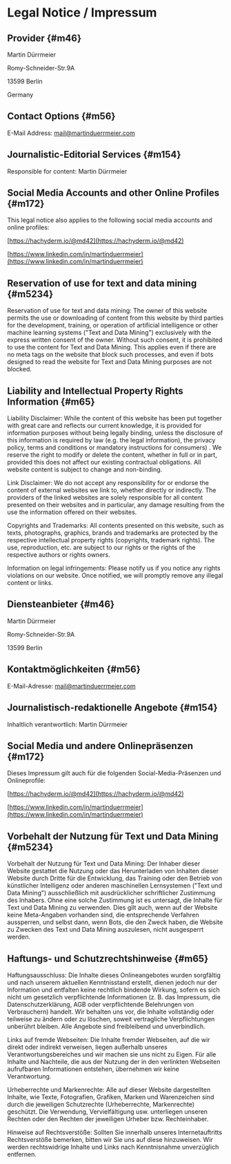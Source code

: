 # Legal Notice / Impressum

## Provider {#m46}

Martin Dürrmeier

Romy-Schneider-Str.9A

13599 Berlin

Germany

## Contact Options {#m56}

E-Mail Address: [mail@martinduerrmeier.com](mailto:mail@martinduerrmeier.com)

## Journalistic-Editorial Services {#m154}

Responsible for content: Martin Dürrmeier

## Social Media Accounts and other Online Profiles {#m172}

This legal notice also applies to the following social media accounts and online profiles:

[https://hachyderm.io/@md42](https://hachyderm.io/@md42)

[https://www.linkedin.com/in/martinduerrmeier](https://www.linkedin.com/in/martinduerrmeier)

## Reservation of use for text and data mining {#m5234}

Reservation of use for text and data mining: The owner of this website permits the use or downloading of content from this website by third parties for the development, training, or operation of artificial intelligence or other machine learning systems ("Text and Data Mining") exclusively with the express written consent of the owner. Without such consent, it is prohibited to use the content for Text and Data Mining. This applies even if there are no meta tags on the website that block such processes, and even if bots designed to read the website for Text and Data Mining purposes are not blocked.

## Liability and Intellectual Property Rights Information {#m65}

Liability Disclaimer: While the content of this website has been put together with great care and reflects our current knowledge, it is provided for information purposes without being legally binding, unless the disclosure of this information is required by law (e.g. the legal information), the privacy policy, terms and conditions or mandatory instructions for consumers) . We reserve the right to modify or delete the content, whether in full or in part, provided this does not affect our existing contractual obligations. All website content is subject to change and non-binding.

Link Disclaimer: We do not accept any responsibility for or endorse the content of external websites we link to, whether directly or indirectly. The providers of the linked websites are solely responsible for all content presented on their websites and in particular, any damage resulting from the use the information offered on their websites.

Copyrights and Trademarks: All contents presented on this website, such as texts, photographs, graphics, brands and trademarks are protected by the respective intellectual property rights (copyrights, trademark rights). The use, reproduction, etc. are subject to our rights or the rights of the respective authors or rights owners.

Information on legal infringements: Please notify us if you notice any rights violations on our website. Once notified, we will promptly remove any illegal content or links.

## Diensteanbieter {#m46}

Martin Dürrmeier

Romy-Schneider-Str.9A

13599 Berlin

## Kontaktmöglichkeiten {#m56}

E-Mail-Adresse: [mail@martinduerrmeier.com](mailto:mail@martinduerrmeier.com)

## Journalistisch-redaktionelle Angebote {#m154}

Inhaltlich verantwortlich: Martin Dürrmeier

## Social Media und andere Onlinepräsenzen {#m172}

Dieses Impressum gilt auch für die folgenden Social-Media-Präsenzen und Onlineprofile:

[https://hachyderm.io/@md42](https://hachyderm.io/@md42)

[https://www.linkedin.com/in/martinduerrmeier](https://www.linkedin.com/in/martinduerrmeier)

## Vorbehalt der Nutzung für Text und Data Mining {#m5234}

Vorbehalt der Nutzung für Text und Data Mining: Der Inhaber dieser Website gestattet die Nutzung oder das Herunterladen von Inhalten dieser Website durch Dritte für die Entwicklung, das Training oder den Betrieb von künstlicher Intelligenz oder anderen maschinellen Lernsystemen ("Text und Data Mining") ausschließlich mit ausdrücklicher schriftlicher Zustimmung des Inhabers. Ohne eine solche Zustimmung ist es untersagt, die Inhalte für Text und Data Mining zu verwenden. Dies gilt auch, wenn auf der Website keine Meta-Angaben vorhanden sind, die entsprechende Verfahren aussperren, und selbst dann, wenn Bots, die den Zweck haben, die Website zu Zwecken des Text und Data Mining auszulesen, nicht ausgesperrt werden.

## Haftungs- und Schutzrechtshinweise {#m65}

Haftungsausschluss: Die Inhalte dieses Onlineangebotes wurden sorgfältig und nach unserem aktuellen Kenntnisstand erstellt, dienen jedoch nur der Information und entfalten keine rechtlich bindende Wirkung, sofern es sich nicht um gesetzlich verpflichtende Informationen (z. B. das Impressum, die Datenschutzerklärung, AGB oder verpflichtende Belehrungen von Verbrauchern) handelt. Wir behalten uns vor, die Inhalte vollständig oder teilweise zu ändern oder zu löschen, soweit vertragliche Verpflichtungen unberührt bleiben. Alle Angebote sind freibleibend und unverbindlich.

Links auf fremde Webseiten: Die Inhalte fremder Webseiten, auf die wir direkt oder indirekt verweisen, liegen außerhalb unseres Verantwortungsbereiches und wir machen sie uns nicht zu Eigen. Für alle Inhalte und Nachteile, die aus der Nutzung der in den verlinkten Webseiten aufrufbaren Informationen entstehen, übernehmen wir keine Verantwortung.

Urheberrechte und Markenrechte: Alle auf dieser Website dargestellten Inhalte, wie Texte, Fotografien, Grafiken, Marken und Warenzeichen sind durch die jeweiligen Schutzrechte (Urheberrechte, Markenrechte) geschützt. Die Verwendung, Vervielfältigung usw. unterliegen unseren Rechten oder den Rechten der jeweiligen Urheber bzw. Rechteinhaber.

Hinweise auf Rechtsverstöße: Sollten Sie innerhalb unseres Internetauftritts Rechtsverstöße bemerken, bitten wir Sie uns auf diese hinzuweisen. Wir werden rechtswidrige Inhalte und Links nach Kenntnisnahme unverzüglich entfernen.